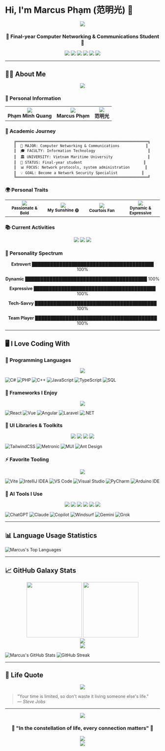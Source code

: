 # Hi, I'm Marcus Phạm (范明光) 👋

<div align="center">
  <img src="https://capsule-render.vercel.app/api?type=waving&color=0:240,50,240,100:20,20,60&height=150&section=header&text=Marcus%20Phạm&fontSize=40&fontColor=fff&animation=fadeIn"/>
</div>

<div align="center">
  <h3>🌌 Final-year Computer Networking & Communications Student 🌌</h3>
  <p>
    <img src="https://img.shields.io/badge/🌟-Energetic-blueviolet?style=for-the-badge&logo=star&logoColor=white"/>
    <img src="https://img.shields.io/badge/💻-Network%20Communicator-9cf?style=for-the-badge&logo=wifi&logoColor=white"/>
    <img src="https://img.shields.io/badge/🚀-Tech%20Enthusiast-ff69b4?style=for-the-badge&logo=rocket&logoColor=white"/>
    <img src="https://img.shields.io/badge/🔥-Frontend%20Lover-orange?style=for-the-badge&logo=fire&logoColor=white"/>
    <img src="https://img.shields.io/badge/🎯-Team%20Player-success?style=for-the-badge&logo=target&logoColor=white"/>
    <img src="https://img.shields.io/badge/🤝-Socially%20Active-yellow?style=for-the-badge&logo=handshake&logoColor=white"/>
  </p>
</div>

---

## 🧑‍🎓 About Me

<div align="center">
  <img src="https://capsule-render.vercel.app/api?type=cylinder&color=0:240,50,240,100:20,20,60&height=100&section=header&text=Personal%20Galaxy&fontSize=30&fontColor=fff&animation=blinking"/>
</div>

### 🌟 Personal Information

<table align="center">
  <tr>
    <td align="center">
      <img src="https://img.shields.io/badge/👤-Full%20Name-9D4EDD?style=for-the-badge&logoColor=white"/>
      <br/>
      <strong>Phạm Minh Quang</strong>
    </td>
    <td align="center">
      <img src="https://img.shields.io/badge/🌐-English%20Name-00D4AA?style=for-the-badge&logoColor=white"/>
      <br/>
      <strong>Marcus Phạm</strong>
    </td>
    <td align="center">
      <img src="https://img.shields.io/badge/🇨🇳-Chinese%20Name-FF6B6B?style=for-the-badge&logoColor=white"/>
      <br/>
      <strong>范明光</strong>
    </td>
  </tr>
</table>



### 🎯 Academic Journey

```ascii
    ╔════════════════════════════════════════════════════════════╗
    ║  🏫 MAJOR: Computer Networking & Communications            ║
    ║  🎓 FACULTY: Information Technology                        ║
    ║  🏛️ UNIVERSITY: Vietnam Maritime University                ║
    ║  🔭 STATUS: Final-year student                            ║
    ║  📊 FOCUS: Network protocols, system administration       ║
    ║  💡 GOAL: Become a Network Security Specialist           ║
    ╚════════════════════════════════════════════════════════════╝
```

### 🌍 Personal Traits

<div align="center">
  <table>
    <tr>
      <td align="center" width="25%">
        <img src="https://img.shields.io/badge/🔥-Aries%20♈-FF4500?style=for-the-badge&logoColor=white"/>
        <br/>
        <sub><strong>Passionate & Bold</strong></sub>
      </td>
      <td align="center" width="25%">
        <img src="https://img.shields.io/badge/❤️‍🔥-Sunny%20Vũ-FF69B4?style=for-the-badge&logoColor=white"/>
        <br/>
        <sub><strong>My Sunshine 🌞</strong></sub>
      </td>
      <td align="center" width="25%">
        <img src="https://img.shields.io/badge/⚽-Football-32CD32?style=for-the-badge&logoColor=white"/>
        <br/>
        <sub><strong>Courtois Fan</strong></sub>
      </td>
      <td align="center" width="25%">
        <img src="https://img.shields.io/badge/🌍-Extrovert-FFD700?style=for-the-badge&logoColor=white"/>
        <br/>
        <sub><strong>Dynamic & Expressive</strong></sub>
      </td>
    </tr>
  </table>
</div>

### 📚 Current Activities

<div align="center">
  <img src="https://img.shields.io/badge/📚-Teaching%20English-4CAF50?style=for-the-badge&logo=book&logoColor=white"/>
  <img src="https://img.shields.io/badge/🏆-IELTS%20Certified-FF9800?style=for-the-badge&logo=certificate&logoColor=white"/>
  <img src="https://img.shields.io/badge/🈶-HSK%202%20Level-E91E63?style=for-the-badge&logo=language&logoColor=white"/>
</div>

### 🎨 Personality Spectrum

<div align="center">

**Extrovert** ████████████████████████████████████████ 100%

**Dynamic** ████████████████████████████████████████ 100%

**Expressive** ████████████████████████████████████████ 100%

**Tech-Savvy** ████████████████████████████████████████ 100%

**Team Player** ████████████████████████████████████████ 100%

</div>

---

## 🖥️ I Love Coding With

### 🧠 Programming Languages
<div align="center">
  <img src="https://skillicons.dev/icons?i=cs,php,cpp,js,ts,mysql&theme=dark" />
</div>

![C#](https://img.shields.io/badge/C%23-239120?style=flat-square&logo=c-sharp&logoColor=white)
![PHP](https://img.shields.io/badge/PHP-777BB4?style=flat-square&logo=php&logoColor=white)
![C++](https://img.shields.io/badge/C++-00599C?style=flat-square&logo=c%2B%2B&logoColor=white)
![JavaScript](https://img.shields.io/badge/JS-F7DF1E?style=flat-square&logo=javascript&logoColor=black)
![TypeScript](https://img.shields.io/badge/TS-3178C6?style=flat-square&logo=typescript&logoColor=white)
![SQL](https://img.shields.io/badge/SQL-CC2927?style=flat-square&logo=Microsoft%20SQL%20Server&logoColor=white)

### 🧱 Frameworks I Enjoy
<div align="center">
  <img src="https://skillicons.dev/icons?i=react,vue,angular,laravel,dotnet&theme=dark" />
</div>

![React](https://img.shields.io/badge/React-61DAFB?style=flat-square&logo=react&logoColor=black)
![Vue](https://img.shields.io/badge/Vue-4FC08D?style=flat-square&logo=vue.js&logoColor=white)
![Angular](https://img.shields.io/badge/Angular-DD0031?style=flat-square&logo=angular&logoColor=white)
![Laravel](https://img.shields.io/badge/Laravel-F55247?style=flat-square&logo=laravel&logoColor=white)
![.NET](https://img.shields.io/badge/.NET-512BD4?style=flat-square&logo=dotnet&logoColor=white)

### 🎨 UI Libraries & Toolkits
<div align="center">
  <img src="https://img.shields.io/badge/TailwindCSS-06B6D4?style=for-the-badge&logo=tailwind-css&logoColor=white"/>
  <img src="https://img.shields.io/badge/Metronic-5A32B4?style=for-the-badge&logo=bootstrap&logoColor=white"/>
  <img src="https://img.shields.io/badge/MUI-007FFF?style=for-the-badge&logo=mui&logoColor=white"/>
  <img src="https://img.shields.io/badge/Ant%20Design-0170FE?style=for-the-badge&logo=ant-design&logoColor=white"/>
</div>

![TailwindCSS](https://img.shields.io/badge/Tailwind-06B6D4?style=flat-square&logo=tailwind-css&logoColor=white)
![Metronic](https://img.shields.io/badge/Metronic-5A32B4?style=flat-square)
![MUI](https://img.shields.io/badge/MUI-007FFF?style=flat-square&logo=mui&logoColor=white)
![Ant Design](https://img.shields.io/badge/AntD-0170FE?style=flat-square&logo=ant-design&logoColor=white)

### ⚡ Favorite Tooling
<div align="center">
  <img src="https://skillicons.dev/icons?i=vite,idea,vscode,visualstudio,pycharm,arduino&theme=dark" />
</div>

![Vite](https://img.shields.io/badge/Vite-646CFF?style=flat-square&logo=vite&logoColor=white)
![IntelliJ IDEA](https://img.shields.io/badge/IDEA-000000?style=flat-square&logo=intellij-idea&logoColor=white)
![VS Code](https://img.shields.io/badge/VSCode-007ACC?style=flat-square&logo=visual-studio-code&logoColor=white)
![Visual Studio](https://img.shields.io/badge/VisualStudio-5C2D91?style=flat-square&logo=visual-studio&logoColor=white)
![PyCharm](https://img.shields.io/badge/PyCharm-143?style=flat-square&logo=pycharm&logoColor=white)
![Arduino IDE](https://img.shields.io/badge/Arduino_IDE-00979D?style=flat-square&logo=arduino&logoColor=white)

### 🤖 AI Tools I Use
<div align="center">
  <img src="https://img.shields.io/badge/ChatGPT-10a37f?style=for-the-badge&logo=openai&logoColor=white"/>
  <img src="https://img.shields.io/badge/Claude-000000?style=for-the-badge&logo=anthropic&logoColor=white"/>
  <img src="https://img.shields.io/badge/Copilot-1C1E21?style=for-the-badge&logo=github&logoColor=white"/>
  <img src="https://img.shields.io/badge/Windsurf-4A90E2?style=for-the-badge&logo=wind&logoColor=white"/>
  <img src="https://img.shields.io/badge/Gemini-4285F4?style=for-the-badge&logo=google&logoColor=white"/>
  <img src="https://img.shields.io/badge/Grok-8B0000?style=for-the-badge&logo=x&logoColor=white"/>
</div>

![ChatGPT](https://img.shields.io/badge/ChatGPT-10a37f?style=flat-square&logo=openai&logoColor=white)
![Claude](https://img.shields.io/badge/Claude-000000?style=flat-square)
![Copilot](https://img.shields.io/badge/Copilot-1C1E21?style=flat-square&logo=github&logoColor=white)
![Windsurf](https://img.shields.io/badge/Windsurf-blue?style=flat-square)
![Gemini](https://img.shields.io/badge/Gemini-4285F4?style=flat-square&logo=google&logoColor=white)
![Grok](https://img.shields.io/badge/Grok-8B0000?style=flat-square)

---

## 📊 Language Usage Statistics

![Marcus's Top Languages](https://github-readme-stats.vercel.app/api/top-langs/?username=quangcaptain26-3&layout=compact&theme=react)

---

## 📈 GitHub Galaxy Stats

<div align="center">
  <img height="180em" src="https://github-readme-stats.vercel.app/api?username=quangcaptain26-3&show_icons=true&theme=radical&include_all_commits=true&count_private=true&hide_border=true&bg_color=0D1117&title_color=9D4EDD&icon_color=9D4EDD&text_color=FFF"/>
  <img height="180em" src="https://github-readme-stats.vercel.app/api/top-langs/?username=quangcaptain26-3&layout=compact&theme=radical&hide_border=true&bg_color=0D1117&title_color=9D4EDD&text_color=FFF"/>
</div>

<div align="center">
  <img src="https://github-readme-activity-graph.vercel.app/graph?username=quangcaptain26-3&bg_color=0D1117&color=9D4EDD&line=9D4EDD&point=FF6B6B&area=true&hide_border=true"/>
</div>

<div align="center">
  <img src="https://github-readme-streak-stats.herokuapp.com/?user=quangcaptain26-3&theme=radical&hide_border=true&background=0D1117&stroke=9D4EDD&ring=9D4EDD&fire=FF6B6B&currStreakLabel=9D4EDD"/>
</div>

![Marcus's GitHub Stats](https://github-readme-stats.vercel.app/api?username=quangcaptain26-3&show_icons=true&theme=tokyonight)
![GitHub Streak](https://streak-stats.demolab.com/?user=quangcaptain26-3&theme=tokyonight&hide_border=false)

---

## 🧭 Life Quote

<div align="center">
  <img src="https://quotes-github-readme.vercel.app/api?type=horizontal&theme=radical&quote=Your%20time%20is%20limited,%20so%20don't%20waste%20it%20living%20someone%20else's%20life.&author=Steve%20Jobs"/>
</div>

> "Your time is limited, so don't waste it living someone else's life."  
> — *Steve Jobs*

---

<div align="center">
  <img src="https://capsule-render.vercel.app/api?type=waving&color=0:9D4EDD,50:00D4AA,100:FF6B6B&height=80&section=footer"/>
</div>

<div align="center">
  <h3>🌌 "In the constellation of life, every connection matters" 🌌</h3>
  <img src="https://capsule-render.vercel.app/api?type=waving&color=0:240,50,240,100:20,20,60&height=120&section=footer"/>
</div>

<div align="center">
  <img src="https://komarev.com/ghpvc/?username=quangcaptain26-3&label=Profile%20Views&color=9D4EDD&style=for-the-badge"/>
</div>
